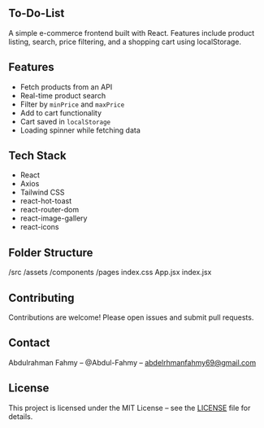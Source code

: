 ## To-Do-List

A simple e-commerce frontend built with React. Features include product listing, search, price filtering, and a shopping cart using localStorage.

## Features

- Fetch products from an API
- Real-time product search
- Filter by `minPrice` and `maxPrice`
- Add to cart functionality
- Cart saved in `localStorage`
- Loading spinner while fetching data

## Tech Stack

- React
- Axios
- Tailwind CSS
- react-hot-toast
- react-router-dom
- react-image-gallery
- react-icons

## Folder Structure

/src
/assets
/components
/pages
index.css
App.jsx
index.jsx

## Contributing

Contributions are welcome! Please open issues and submit pull requests.

## Contact

Abdulrahman Fahmy – @Abdul-Fahmy – abdelrhmanfahmy69@gmail.com

## License

This project is licensed under the MIT License – see the [LICENSE](./LICENSE) file for details.
